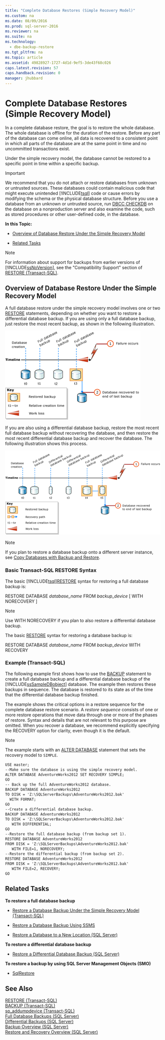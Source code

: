 ```yaml
---
title: "Complete Database Restores (Simple Recovery Model)"
ms.custom: na
ms.date: 08/09/2016
ms.prod: sql-server-2016
ms.reviewer: na
ms.suite: na
ms.technology: 
  - dbe-backup-restore
ms.tgt_pltfrm: na
ms.topic: article
ms.assetid: 49828927-1727-4d1d-9ef5-3de43f68c026
caps.latest.revision: 57
caps.handback.revision: 0
manager: jhubbard
---
```

# Complete Database Restores (Simple Recovery Model)
  In a complete database restore, the goal is to restore the whole database. The whole database is offline for the duration of the restore. Before any part of the database can come online, all data is recovered to a consistent point in which all parts of the database are at the same point in time and no uncommitted transactions exist.  
  
 Under the simple recovery model, the database cannot be restored to a specific point in time within a specific backup.  
  
> [!IMPORTANT]  
>  We recommend that you do not attach or restore databases from unknown or untrusted sources. These databases could contain malicious code that might execute unintended [!INCLUDE[tsql](../../Topics/TopicNameContainA/tokens/tsql_md.md)] code or cause errors by modifying the schema or the physical database structure. Before you use a database from an unknown or untrusted source, run [DBCC CHECKDB](../Topic/DBCC%20CHECKDB%20\(Transact-SQL\).md) on the database on a nonproduction server and also examine the code, such as stored procedures or other user-defined code, in the database.  
  
 **In this Topic:**  
  
-   [Overview of Database Restore Under the Simple Recovery Model](#Overview)  
  
-   [Related Tasks](#RelatedTasks)  
  
> [!NOTE]  
>  For information about support for backups from earlier versions of [!INCLUDE[ssNoVersion](../../Topics/TopicNameContainA/tokens/ssNoVersion_md.md)], see the "Compatibility Support" section of [RESTORE &#40;Transact-SQL&#41;](../Topic/RESTORE%20\(Transact-SQL\).md).  
  
##  <a name="Overview"></a> Overview of Database Restore Under the Simple Recovery Model  
 A full database restore under the simple recovery model involves one or two [RESTORE](../Topic/RESTORE%20\(Transact-SQL\).md) statements, depending on whether you want to restore a differential database backup. If you are using only a full database backup, just restore the most recent backup, as shown in the following illustration.  
  
 ![Restoring only a full database backup](../../Topics/TopicNameNotContainA/images/BnRR_RMsimple1_FullDbBu.gif "BnRR_RMsimple1_FullDbBu")  
  
 If you are also using a differential database backup, restore the most recent full database backup without recovering the database, and then restore the most recent differential database backup and recover the database. The following illustration shows this process.  
  
 ![Restoring full and differential database backups](../../Topics/TopicNameNotContainA/images/BnRR_RMsimple2_DiffDbBu.gif "BnRR_RMsimple2_DiffDbBu")  
  
> [!NOTE]  
>  If you plan to restore a database backup onto a different server instance, see [Copy Databases with Backup and Restore](../../Topics/TopicNameNotContainA/Copy-Databases-with-Backup-and-Restore.md).  
  
###  <a name="TsqlSyntax"></a> Basic Transact-SQL RESTORE Syntax  
 The basic [!INCLUDE[tsql](../../Topics/TopicNameContainA/tokens/tsql_md.md)][RESTORE](../Topic/RESTORE%20\(Transact-SQL\).md) syntax for restoring a full database backup is:  
  
 RESTORE DATABASE *database_name* FROM *backup_device* [ WITH NORECOVERY ]  
  
> [!NOTE]  
>  Use WITH NORECOVERY if you plan to also restore a differential database backup.  
  
 The basic [RESTORE](../Topic/RESTORE%20\(Transact-SQL\).md) syntax for restoring a database backup is:  
  
 RESTORE DATABASE *database_name* FROM *backup_device* WITH RECOVERY  
  
###  <a name="Example"></a> Example (Transact-SQL)  
 The following example first shows how to use the [BACKUP](../Topic/BACKUP%20\(Transact-SQL\).md) statement to create a full database backup and a differential database backup of the [!INCLUDE[ssSampleDBobject](../../Topics/TopicNameContainA/tokens/ssSampleDBobject_md.md)] database. The example then restores these backups in sequence. The database is restored to its state as of the time that the differential database backup finished.  
  
 The example shows the critical options in a restore sequence for the complete database restore scenario. A *restore sequence* consists of one or more restore operations that move data through one or more of the phases of restore. Syntax and details that are not relevant to this purpose are omitted. When you recover a database, we recommend explicitly specifying the RECOVERY option for clarity, even though it is the default.  
  
> [!NOTE]  
>  The example starts with an [ALTER DATABASE](../Topic/ALTER%20DATABASE%20\(Transact-SQL\).md) statement that sets the recovery model to `SIMPLE`.  
  
```  
USE master;  
--Make sure the database is using the simple recovery model.  
ALTER DATABASE AdventureWorks2012 SET RECOVERY SIMPLE;  
GO  
-- Back up the full AdventureWorks2012 database.  
BACKUP DATABASE AdventureWorks2012   
TO DISK = 'Z:\SQLServerBackups\AdventureWorks2012.bak'   
  WITH FORMAT;  
GO  
--Create a differential database backup.  
BACKUP DATABASE AdventureWorks2012   
TO DISK = 'Z:\SQLServerBackups\AdventureWorks2012.bak'  
   WITH DIFFERENTIAL;  
GO  
--Restore the full database backup (from backup set 1).  
RESTORE DATABASE AdventureWorks2012   
FROM DISK = 'Z:\SQLServerBackups\AdventureWorks2012.bak'   
   WITH FILE=1, NORECOVERY;  
--Restore the differential backup (from backup set 2).  
RESTORE DATABASE AdventureWorks2012   
FROM DISK = 'Z:\SQLServerBackups\AdventureWorks2012.bak'   
   WITH FILE=2, RECOVERY;  
GO  
```  
  
##  <a name="RelatedTasks"></a> Related Tasks  
 **To restore a full database backup**  
  
-   [Restore a Database Backup Under the Simple Recovery Model &#40;Transact-SQL&#41;](../../Topics/TopicNameContainA/Restore-a-Database-Backup-Under-the-Simple-Recovery-Model--Transact-SQL-.md)  
  
-   [Restore a Database Backup Using SSMS](../../Topics/TopicNameContainA/Restore-a-Database-Backup-Using-SSMS.md)  
  
-   [Restore a Database to a New Location &#40;SQL Server&#41;](../../Topics/TopicNameContainA/Restore-a-Database-to-a-New-Location--SQL-Server-.md)  
  
 **To restore a differential database backup**  
  
-   [Restore a Differential Database Backup &#40;SQL Server&#41;](../../Topics/TopicNameContainA/Restore-a-Differential-Database-Backup--SQL-Server-.md)  
  
 **To restore a backup by using SQL Server Management Objects (SMO)**  
  
-   [SqlRestore](assetId:///M:Microsoft.SqlServer.Management.Smo.Restore.SqlRestore(Microsoft.SqlServer.Management.Smo.Server))  
  
## See Also  
 [RESTORE &#40;Transact-SQL&#41;](../Topic/RESTORE%20\(Transact-SQL\).md)   
 [BACKUP &#40;Transact-SQL&#41;](../Topic/BACKUP%20\(Transact-SQL\).md)   
 [sp_addumpdevice &#40;Transact-SQL&#41;](../Topic/sp_addumpdevice%20\(Transact-SQL\).md)   
 [Full Database Backups &#40;SQL Server&#41;](../../Topics/TopicNameNotContainA/Full-Database-Backups--SQL-Server-.md)   
 [Differential Backups &#40;SQL Server&#41;](../../Topics/TopicNameNotContainA/Differential-Backups--SQL-Server-.md)   
 [Backup Overview &#40;SQL Server&#41;](../../Topics/TopicNameNotContainA/Backup-Overview--SQL-Server-.md)   
 [Restore and Recovery Overview &#40;SQL Server&#41;](../../Topics/TopicNameNotContainA/Restore-and-Recovery-Overview--SQL-Server-.md)  
  
  